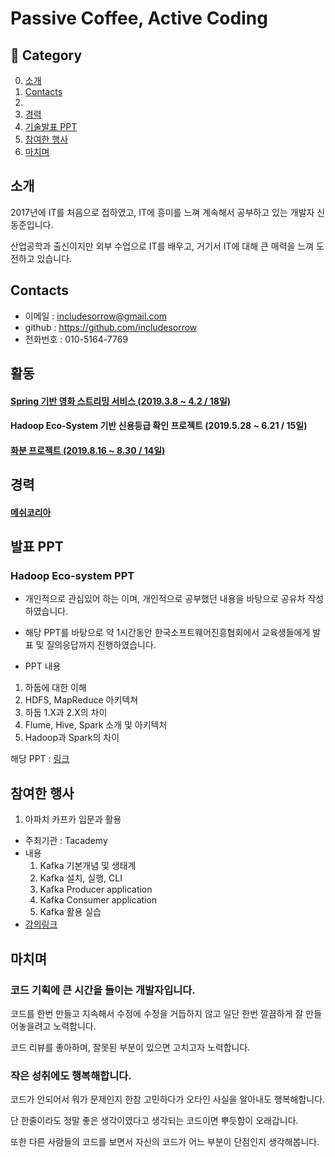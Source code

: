 # Passive Coffee, Active Coding


## :book: Category
0. [소개](#소개)
1. [Contacts](#Contacts)
2. [](#활동)
3. [경력](#경력)
4. [기술발표 PPT](#기술발표-PPT)
5. [참여한 행사](#참여한-행사)
6. [마치며](#마치며)

## 소개

2017년에 IT를 처음으로 접하였고, IT에 흥미를 느껴 계속해서 공부하고 있는 개발자 신동준입니다.

산업공학과 출신이지만 외부 수업으로 IT를 배우고, 거기서 IT에 대해 큰 매력을 느껴 도전하고 있습니다.


## Contacts
- 이메일 : includesorrow@gmail.com
- github : https://github.com/includesorrow
- 전화번호 : 010-5164-7769



## 활동

<!--#### [Java 기반 피부과 예약 프로그램 (1.18 ~ 1.23 / 4일)](https://github.com/includesorrow/Java_SemiProject_Hospital)-->

#### [Spring 기반 영화 스트리밍 서비스 (2019.3.8 ~ 4.2 / 18일)](https://github.com/includesorrow/WAFLIX)

#### Hadoop Eco-System 기반 신용등급 확인 프로젝트 (2019.5.28 ~ 6.21 / 15일)

#### [화분 프로젝트 (2019.8.16 ~ 8.30 / 14일)](https://github.com/includesorrow/Hwabun)



## 경력

#### [메쉬코리아](https://meshkorea.net/kr/index.html)



## 발표 PPT

### Hadoop Eco-system PPT

- 개인적으로 관심있어 하는 이며, 개인적으로 공부했던 내용을 바탕으로 공유차 작성하였습니다.

- 해당 PPT를 바탕으로 약 1시간동안 한국소프트웨어진흥협회에서 교육생들에게 발표 및 질의응답까지 진행하였습니다. 

- PPT 내용 
1. 하둡에 대한 이해
2. HDFS, MapReduce 아키텍쳐
3. 하둡 1.X과 2.X의 차이
4. Flume, Hive, Spark 소개 및 아키텍처
5. Hadoop과 Spark의 차이
  
해당 PPT : [링크](https://github.com/includesorrow/Credit_Rating_Analysis_Project/files/3728951/%2B.Flume%2BHive%2BSpark._.pptx)

## 참여한 행사

<!--1. DataBreak 2018: Hello Kaggler! (2018.10.7)
- 주최기관 : KaggleBreak
- 내용 : [데이터 과학을 쉽게 입문할 수 있는 캐글을 알리고, 데이터 과학에 관심있는 다양한 사람들과 만나 서로의 지식 경험을 공유하는 자리](https://databreak.org/databreak2018/)-->

<!--2. Data playground (2019.06.28)
- 주최기관 : KaggleBreak
- 내용 
  1) [Data Lake 구축을 위한 AWS 환경에서 데이터 파이프라인 구성기 (권낙주님(SK C&C))](https://github.com/KaggleBreak/databreak/raw/master/2019/meetup/3st/DataLake%EA%B5%AC%EC%B6%95%EC%9D%84%EC%9C%84%ED%95%9CAWS%ED%99%98%EA%B2%BD%EC%97%90%EC%84%9C%EB%8D%B0%EC%9D%B4%ED%84%B0%ED%8C%8C%EC%9D%B4%ED%94%84%EB%9D%BC%EC%9D%B8%EA%B5%AC%EC%84%B1%EA%B8%B0_%EA%B6%8C%EB%82%99%EC%A3%BC.pdf)
  2) [하둡과 Kudu를 활용한 Data Lake 활용 사례 (지용기님(굿모닝아이텍))](https://github.com/KaggleBreak/databreak/raw/master/2019/meetup/3st/DataPlayground%407_%ED%95%98%EB%91%A1%EA%B3%BCKudu%EB%A5%BC%ED%99%9C%EC%9A%A9%ED%95%9CDataLake%ED%99%9C%EC%9A%A9%EC%82%AC%EB%A1%80.pdf)-->
  
<!--3. Kafka Conference seoul 2019 (2019.10.18)
- 주최기관 : Kafka KRU
- 내용
  1) How to utilize KAFKA more efficiently (고승범)
  2) KSQL vs Kafk Streams (Mark Teehan)
  3) Producer와 Consumer (강한구)
  4) Kafka Streams: Interactive Queries (이동진)
  5) Kafka 모니터링을 위한 Metrics 이해 (박상원)
  6) 카카오 Datalake 소개 (윤도영)
  7) From zero to Hero with Kafka Connect (Mark Teehan)
- [행사링크](https://www.onoffmix.com/event/196156)-->

1. 아파치 카프카 입문과 활용
- 주최기관 : Tacademy
- 내용
  1) Kafka 기본개념 및 생태계
  2) Kafka 설치, 실행, CLI
  3) Kafka Producer application
  4) Kafka Consumer application
  5) Kafka 활용 실습
- [강의링크](https://tacademy.skplanet.com/live/player/onlineLectureDetail.action?seq=183)

## 마치며

### 코드 기획에 큰 시간을 들이는 개발자입니다.

코드를 한번 만들고 지속해서 수정에 수정을 거듭하지 않고 일단 한번 깔끔하게 잘 만들어놓을려고 노력합니다.

코드 리뷰를 좋아하며, 잘못된 부분이 있으면 고치고자 노력합니다.

### 작은 성취에도 행복해합니다.

코드가 안되어서 뭐가 문제인지 한참 고민하다가 오타인 사실을 알아내도 행복해합니다.

단 한줄이라도 정말 좋은 생각이였다고 생각되는 코드이면 뿌듯함이 오래갑니다. 

또한 다른 사람들의 코드를 보면서 자신의 코드가 어느 부분이 단점인지 생각해봅니다.




